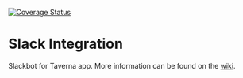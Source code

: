 [![Coverage Status](https://coveralls.io/repos/github/teamtaverna/slack_integration/badge.svg?branch=master)](https://coveralls.io/github/teamtaverna/slack_integration?branch=master)

# Slack Integration
Slackbot for Taverna app. More information can be found on the [wiki](https://github.com/teamtaverna/taverna/wiki).
